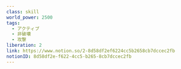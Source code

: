 ```yaml
---
class: skill
world_power: 2500
tags:
  - アクティブ
  - 非破壊
  - 攻撃
liberation: 2
link: https://www.notion.so/2-8d58df2ef6224cc5b2658cb7dccec2fb
notionID: 8d58df2e-f622-4cc5-b265-8cb7dccec2fb
---
```

